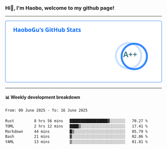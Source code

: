 <!--<h2 align="center"> Hi👋, I'm Haobo, welcome to my github page! </h2>-->
### Hi👋, I'm Haobo, welcome to my github page!
-------

<img href="https://github.com/HaoboGu" src="assets/stats.svg" alt="github stats" /> 

-------

#### 📊 **Weekly development breakdown**
<!--START_SECTION:waka-->

```txt
From: 09 June 2025 - To: 16 June 2025

Rust         8 hrs 56 mins   █████████████████▓░░░░░░░   70.27 %
TOML         2 hrs 12 mins   ████▒░░░░░░░░░░░░░░░░░░░░   17.41 %
Markdown     44 mins         █▒░░░░░░░░░░░░░░░░░░░░░░░   05.79 %
Bash         21 mins         ▓░░░░░░░░░░░░░░░░░░░░░░░░   02.86 %
YAML         13 mins         ▒░░░░░░░░░░░░░░░░░░░░░░░░   01.81 %
```

<!--END_SECTION:waka-->
<!--
backup url: https://github-readme-status-dusky-ten.vercel.app/api?username=HaoboGu&count_private=true&show_icons=true&theme=transparent&border_color=2f80ed
-->
<!--
**HaoboGu/HaoboGu** is a ✨ _special_ ✨ repository because its `README.md` (this file) appears on your GitHub profile.

Here are some ideas to get you started:

- 🔭 I’m currently working on AI-assisted programming tools
- 🌱 I’m currently learning ...
- 👯 I’m looking to collaborate on ...
- 🤔 I’m looking for help with ...
- 💬 Ask me about ...
- 📫 How to reach me: ...
- 😄 Pronouns: ...
- ⚡ Fun fact: ...
-->

